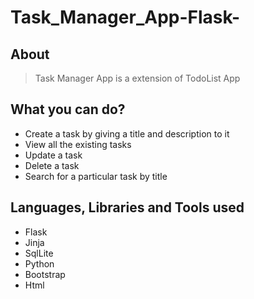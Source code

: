 # Task_Manager_App-Flask-

## About

>Task Manager App is a extension of TodoList App

## What you can do?

- Create a task by giving a title and description to it
- View all the existing tasks
- Update a task
- Delete a task
- Search for a particular task by title

## Languages, Libraries and Tools used

- Flask
- Jinja
- SqlLite
- Python
- Bootstrap
- Html


